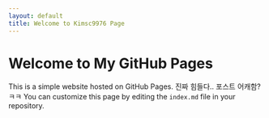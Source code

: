 ```yaml
---
layout: default
title: Welcome to Kimsc9976 Page
---
```


# Welcome to My GitHub Pages

This is a simple website hosted on GitHub Pages. 
진짜 힘들다.. 포스트 어캐함?ㅋㅋ
You can customize this page by editing the `index.md` file in your repository.


